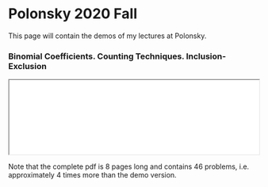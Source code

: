 <h1>
    Polonsky 2020 Fall
</h1>

<p>
    This page will contain the demos of my lectures at Polonsky.
</p>

<div class="row">
    <div class="col-4">
        <h3>Binomial Coefficients.  Counting Techniques.  Inclusion-Exclusion</h3>
        <iframe src="/teaching/polonsky/demo/C1-binomial-counting.pdf" width="100%" height="auto"></iframe>
        <p>
            Note that the complete pdf is 8 pages long and contains 46 problems, i.e. approximately 4 times more than the demo version.
        </p>
    </div>
    <div class="col-4">
        <!-- <iframe src="/teaching/polonsky/demo/C1-binomial-counting.pdf" width="100%" height="auto"></iframe> -->
    </div>
    <div class="col-4">
        <!-- <iframe src="/teaching/polonsky/demo/C1-binomial-counting.pdf" width="100%" height="auto"></iframe> -->
    </div>
</div>
